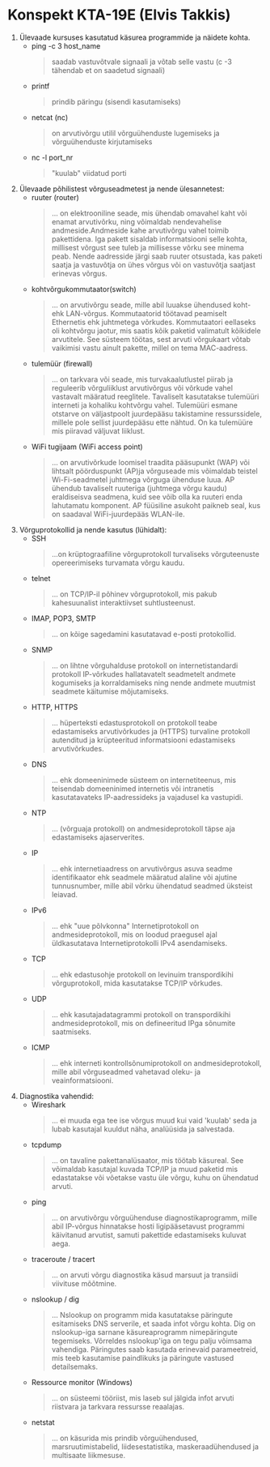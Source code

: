 # **Konspekt KTA-19E (Elvis Takkis)**
1. Ülevaade kursuses kasutatud käsurea programmide ja näidete kohta.
   - ping -c 3 host_name 
      > saadab vastuvõtvale signaali ja võtab selle vastu (c -3 tähendab et on saadetud signaali)
   - printf
      > prindib päringu (sisendi kasutamiseks)
   - netcat (nc) 
      > on arvutivõrgu utilil võrguühenduste lugemiseks ja võrguühenduste kirjutamiseks
   - nc -l port_nr 
      > "kuulab" viidatud porti
2. Ülevaade põhilistest võrguseadmetest ja nende ülesannetest:
   - ruuter (router)
      > ... on elektrooniline seade, mis ühendab omavahel kaht või enamat arvutivõrku, ning võimaldab nendevahelise andmeside.Andmeside kahe arvutivõrgu vahel toimib pakettidena. Iga pakett sisaldab informatsiooni selle kohta, millisest võrgust see tuleb ja millisesse võrku see minema peab. Nende aadresside järgi saab ruuter otsustada, kas paketi saatja ja vastuvõtja on ühes võrgus või on vastuvõtja saatjast erinevas võrgus. 
   - kohtvõrgukommutaator(switch)
      > ...  on arvutivõrgu seade, mille abil luuakse ühendused koht- ehk LAN-võrgus. Kommutaatorid töötavad peamiselt Ethernetis ehk juhtmetega võrkudes. Kommutaatori eellaseks oli kohtvõrgu jaotur, mis saatis kõik paketid valimatult kõikidele arvutitele. See süsteem töötas, sest arvuti võrgukaart võtab vaikimisi vastu ainult pakette, millel on tema MAC-aadress.
   - tulemüür (firewall)
      > ... on tarkvara või seade, mis turvakaalutlustel piirab ja reguleerib võrguliiklust arvutivõrgus või võrkude vahel vastavalt määratud reeglitele. Tavaliselt kasutatakse tulemüüri interneti ja kohaliku kohtvõrgu vahel. Tulemüüri esmane otstarve on väljastpoolt juurdepääsu takistamine ressurssidele, millele pole sellist juurdepääsu ette nähtud. On ka tulemüüre mis piiravad väljuvat liiklust.
   - WiFi tugijaam (WiFi access point)
      > ... on arvutivõrkude loomisel traadita pääsupunkt (WAP) või lihtsalt pöörduspunkt (AP)ja võrguseade mis võimaldab teistel Wi-Fi-seadmetel juhtmega võrguga ühenduse luua. AP ühendub tavaliselt ruuteriga (juhtmega võrgu kaudu) eraldiseisva seadmena, kuid see võib olla ka ruuteri enda lahutamatu komponent. AP füüsiline asukoht paikneb seal, kus on saadaval WiFi-juurdepääs WLAN-ile.
3. Võrguprotokollid ja nende kasutus (lühidalt):
   - SSH
      > ...on krüptograafiline võrguprotokoll turvaliseks võrguteenuste opereerimiseks turvamata võrgu kaudu.
   - telnet
      > ... on TCP/IP-il põhinev võrguprotokoll, mis pakub kahesuunalist interaktiivset suhtlusteenust.
   - IMAP, POP3, SMTP
      > ... on kõige sagedamini kasutatavad e-posti protokollid.
   - SNMP
      > ... on lihtne võrguhalduse protokoll on internetistandardi protokoll IP-võrkudes hallatavatelt seadmetelt andmete kogumiseks ja korraldamiseks ning nende andmete muutmist seadmete käitumise mõjutamiseks.
   - HTTP, HTTPS
      > ... hüperteksti edastusprotokoll on protokoll teabe edastamiseks arvutivõrkudes ja (HTTPS) turvaline protokoll autenditud ja krüpteeritud informatsiooni edastamiseks arvutivõrkudes.
   - DNS
      > ... ehk domeeninimede süsteem on internetiteenus, mis teisendab domeeninimed internetis või intranetis kasutatavateks IP-aadressideks ja vajadusel ka vastupidi.
   - NTP
      > ... (võrguaja protokoll) on andmesideprotokoll täpse aja edastamiseks ajaserverites.
   - IP
      > ... ehk internetiaadress on arvutivõrgus asuva seadme identifikaator ehk seadmele määratud alaline või ajutine tunnusnumber, mille abil võrku ühendatud seadmed üksteist leiavad.
   - IPv6
      > ... ehk "uue põlvkonna" Internetiprotokoll on andmesideprotokoll, mis on loodud praegusel ajal üldkasutatava Internetiprotokolli IPv4 asendamiseks.
   - TCP
      > ... ehk edastusohje protokoll on levinuim transpordikihi võrguprotokoll, mida kasutatakse TCP/IP võrkudes.
   - UDP
      > ... ehk kasutajadatagrammi protokoll on transpordikihi andmesideprotokoll, mis on defineeritud IPga sõnumite saatmiseks.
   - ICMP
      > ... ehk interneti kontrollsõnumiprotokoll on andmesideprotokoll, mille abil võrguseadmed vahetavad oleku- ja veainformatsiooni.
4. Diagnostika vahendid:
   - Wireshark
      > ... ei muuda ega tee ise võrgus muud kui vaid 'kuulab' seda ja lubab kasutajal kuuldut näha, analüüsida ja salvestada.
   - tcpdump 
     > ... on tavaline pakettanalüsaator, mis töötab käsureal. See võimaldab kasutajal kuvada TCP/IP ja muud paketid mis edastatakse või  võetakse vastu üle võrgu, kuhu on ühendatud arvuti.
   - ping
      > ...  on arvutivõrgu võrguühenduse diagnostikaprogramm, mille abil IP-võrgus hinnatakse hosti ligipääsetavust programmi käivitanud arvutist, samuti pakettide edastamiseks kuluvat aega.
   - traceroute / tracert
      > ... on arvuti võrgu diagnostika käsud marsuut ja transiidi viivituse mõõtmine.
   - nslookup / dig
      > ... Nslookup on programm mida kasutatakse päringute esitamiseks DNS serverile, et saada infot võrgu kohta. Dig on nslookup-iga sarnane käsureaprogramm nimepäringute tegemiseks. Võrreldes nslookup'iga on tegu palju võimsama vahendiga. Päringutes saab kasutada erinevaid parameetreid, mis teeb kasutamise paindlikuks ja päringute vastused detailsemaks.
   - Ressource monitor (Windows)
      > ... on süsteemi tööriist, mis laseb sul jälgida infot arvuti riistvara ja tarkvara ressursse reaalajas.
   - netstat
      > ... on käsurida mis prindib võrguühendused, marsruutimistabelid, liidesestatistika, maskeraadühendused ja multisaate liikmesuse.
